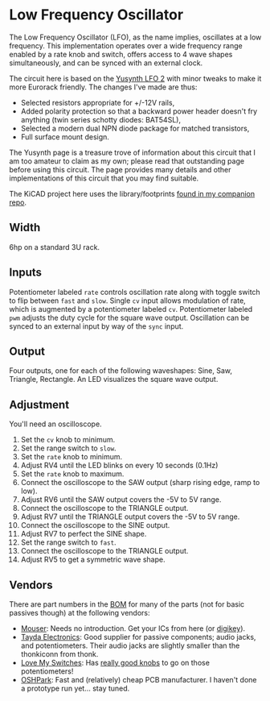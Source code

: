 # Low Frequency Oscillator

The Low Frequency Oscillator (LFO), as the name implies, oscillates at a low frequency. This implementation operates over a wide frequency range enabled by a rate knob and switch, offers access to 4 wave shapes simultaneously, and can be synced with an external clock.

The circuit here is based on the [Yusynth LFO 2](https://yusynth.net/Modular/EN/LFO/VC-LFO2.html) with minor tweaks to make it more Eurorack friendly. The changes I've made are thus:
* Selected resistors appropriate for +/-12V rails,
* Added polarity protection so that a backward power header doesn't fry anything (twin series schotty diodes: BAT54SL),
* Selected a modern dual NPN diode package for matched transistors,
* Full surface mount design.

The Yusynth page is a treasure trove of information about this circuit that I am too amateur to claim as my own; please read that outstanding page before using this circuit. The page provides many details and other implementations of this circuit that you may find suitable.

The KiCAD project here uses the library/footprints [found in my companion repo](https://github.com/thismatters/EurorackKiCAD).

## Width

6hp on a standard 3U rack.

## Inputs

Potentiometer labeled `rate` controls oscillation rate along with toggle switch to flip between `fast` and `slow`. Single `cv` input allows modulation of rate, which is augmented by a potentiometer labeled `cv`. Potentiometer labeled `pwm` adjusts the duty cycle for the square wave output. Oscillation can be synced to an external input by way of the `sync` input.

## Output

Four outputs, one for each of the following waveshapes: Sine, Saw, Triangle, Rectangle.
An LED visualizes the square wave output.

## Adjustment

You'll need an oscilloscope.

1. Set the `cv` knob to minimum.
1. Set the range switch to `slow`.
1. Set the `rate` knob to minimum.
1. Adjust RV4 until the LED blinks on every 10 seconds (0.1Hz)
1. Set the `rate` knob to maximum.
1. Connect the oscilloscope to the SAW output (sharp rising edge, ramp to low).
1. Adjust RV6 until the SAW output covers the -5V to 5V range.
1. Connect the oscilloscope to the TRIANGLE output.
1. Adjust RV7 until the TRIANGLE output covers the -5V to 5V range.
1. Connect the oscilloscope to the SINE output.
1. Adjust RV7 to perfect the SINE shape.
1. Set the range switch to `fast`.
1. Connect the oscilloscope to the TRIANGLE output.
1. Adjust RV5 to get a symmetric wave shape.


## Vendors

There are part numbers in the [BOM](lfo.csv) for many of the parts (not for basic passives though) at the following vendors:

* [Mouser](https://www.mouser.com): Needs no introduction. Get your ICs from here (or [digikey](https://www.digikey.com)).
* [Tayda Electronics](https://www.taydaelectronics.com/): Good supplier for passive components; audio jacks, and potentiometers. Their audio jacks are slightly smaller than the thonkiconn from thonk.
* [Love My Switches](https://lovemyswitches.com/): Has [really good knobs](https://lovemyswitches.com/anodized-aluminum-knob-the-lo-fi-1-4-smooth-shaft-12-5mm-od/) to go on those potentiometers!
* [OSHPark](https://oshpark.com/): Fast and (relatively) cheap PCB manufacturer. I haven't done a prototype run yet... stay tuned.
